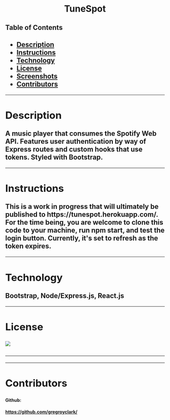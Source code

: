 <h1 align="center">TuneSpot</h1> 
  <h2>Table of Contents<h2>
  <ul>
  <li><a href="#descrip">Description</a></li>  
  <li><a href="#instructions">Instructions</a></li> 
  <li><a href="#tech">Technology</a></li> 
  <li><a href="#license">License</a></li>
  <li><a href="#screen">Screenshots</a></li> 
  <li><a href="#contr">Contributors</a></li>
  </ul>
    <hr>
  <div id="descrip"><h2>Description</h2> </div>
  A music player that consumes the Spotify Web API. Features user authentication by way of Express routes and custom hooks that use tokens. Styled with Bootstrap.
  <hr>
  <div id="instructions"><h2>Instructions</h2> </div>
  <p>This is a work in progress that will ultimately be published to https://tunespot.herokuapp.com/. For the time being, you are welcome to clone this code to your machine, run npm start, and test the login button. Currently, it's set to refresh as the token expires.</p>
  <hr>
  <div id="tech"><h2>Technology</h2></div>           
  <p> Bootstrap, Node/Express.js, React.js</p>
  <hr>
  <div id="license"><h2>License</h2></div>
  <p><img align="left" src= MIT></p><br>
  <hr>
  <hr>
  <div id="contr"><h2>Contributors</h2> </div>

  <h4>Github:<h4> <a href="https://github.com/gregroyclark/">https://github.com/gregroyclark/</a>